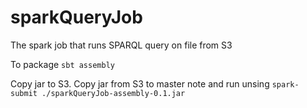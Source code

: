 # sparkQueryJob
The spark job that runs SPARQL query on file from S3


To package
```sbt assembly```

Copy jar to S3. Copy jar from S3 to master note and run unsing
```spark-submit ./sparkQueryJob-assembly-0.1.jar```
